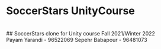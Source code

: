 # SoccerStars UnityCourse
<br>
## SoccerStars clone for Unity course Fall 2021/Winter 2022 
<br>
Payam Yarandi - 96522069
Sepehr Babapour - 96481073
